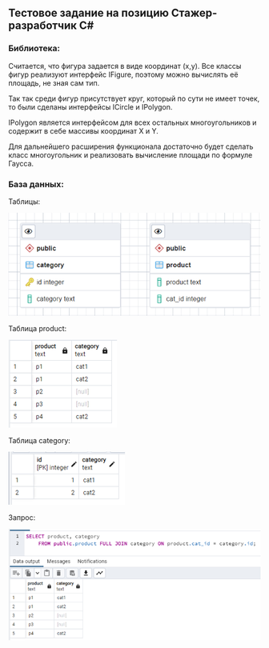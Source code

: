 ﻿## Тестовое задание на позицию Стажер-разработчик C#
### Библиотека:
Считается, что фигура задается в виде координат (x,y).
Все классы фигур реализуют интерфейс IFigure, 
поэтому можно вычислять её площадь, не зная сам тип.

Так так среди фигур присутствует круг, который по сути не имеет точек, то были сделаны 
интерфейсы  ICircle и IPolygon.

IPolygon является интерфейсом для всех остальных многоугольников и содержит в себе
массивы координат X и Y. 

Для дальнейшего расширения функционала
достаточно будет сделать класс многоугольник и реализовать
вычисление площади по формуле Гаусса.

### База данных:

Таблицы:

[![main](Screenshot_176.png)](https://github.com/nktrr/mindbox-test/blob/master/Screenshot_176.png)

Таблица product:

[![main](Screenshot_174.png)](https://github.com/nktrr/mindbox-test/blob/master/Screenshot_174.png)

Таблица category:

[![main](Screenshot_175.png)](https://github.com/nktrr/mindbox-test/blob/master/Screenshot_175.png)

Запрос:

[![main](Screenshot_177.png)](https://github.com/nktrr/mindbox-test/blob/master/Screenshot_177.png)

